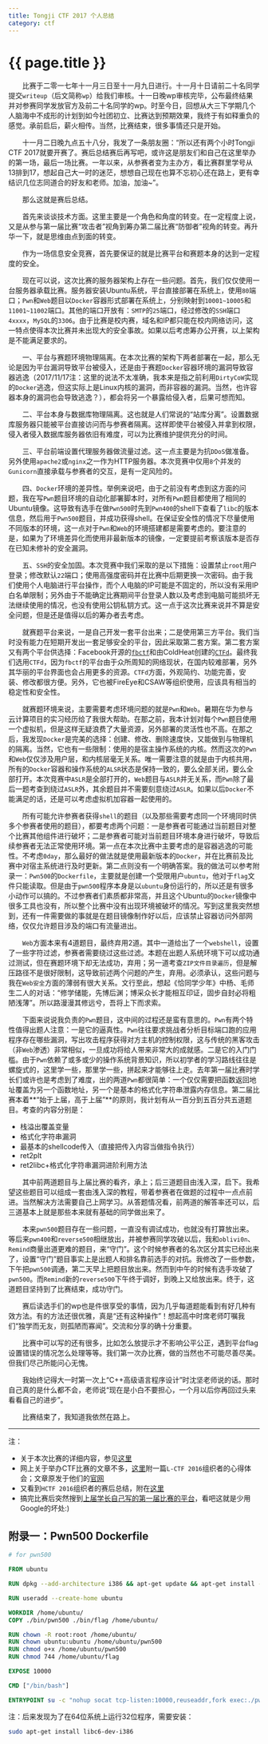 ```yaml
---
title: Tongji CTF 2017 个人总结
category: ctf
---
```


# {{ page.title }}

　　比赛于二零一七年十一月三日至十一月九日进行。十一月十日请前二十名同学提交`writeup`（后文简称`wp`）给我们审核。十一日晚wp审核完毕，公布最终结果并对参赛同学发放官方及前二十名同学的wp。时至今日，回想从大三下学期几个人脑海中不成形的计划到如今社团初立、比赛达到预期效果，我终于有如释重负的感觉。承前启后，薪火相传。当然，比赛结束，很多事情还只是开始。

　　十一月二日晚九点五十八分，我发了一条朋友圈：“所以还有两个小时Tongji CTF 2017就要开赛了。赛后总结赛后再写吧，或许这是朋友们和自己在这里举办的第一场，最后一场比赛。一年以来，从参赛者变为主办方，看比赛群里学号从13排到17，想起自己大一时的迷茫，想想自己现在也算不忘初心还在路上，更有幸结识几位志同道合的好友和老师。加油，加油~”。

　　那么这就是赛后总结。

　　首先来谈谈技术方面。这里主要是一个角色和角度的转变。在一定程度上说，又是从参与第一届比赛“攻击者”视角到筹办第二届比赛“防御者”视角的转变。再升华一下，就是思维由点到面的转变。

　　作为一场信息安全竞赛，首先要保证的就是比赛平台和赛题本身的达到一定程度的安全。

　　现在可以说，这次比赛的服务器架构上存在一些问题。首先，我们仅仅使用一台服务器承载比赛。服务器安装Ubuntu系统，平台直接部署在系统上，使用`80`端口；`Pwn`和`Web`题目以`Docker`容器形式部署在系统上，分别映射到`10001~10005`和`11001~11002`端口。其他的端口开放有：`SMTP`的`25`端口，经过修改的`SSH`端口`4xxxx`，`MySQL`的`3306`。由于比赛是校内赛，域名和IP都只能在校内网络访问，这一特点使得本次比赛并未出现大的安全事故。如果以后考虑筹办公开赛，以上架构是不能满足要求的。

　　一、平台与赛题环境物理隔离。在本次比赛的架构下两者部署在一起，那么无论是因为平台漏洞导致平台被侵入，还是由于赛题`Docker`容器环境的漏洞导致容器逃逸（2017/11/17注：这里的说法不太准确，我本来是指之前利用`DirtyCoW`实现的`Docker`逃逸，但这实际上是Linux内核的漏洞，而非容器的漏洞。当然，也许容器本身的漏洞也会导致逃逸？），都会将另一个暴露给侵入者，后果可想而知。

　　二、平台本身与数据库物理隔离。这也就是人们常说的“站库分离”。设置数据库服务器只能被平台直接访问而与参赛者隔离。这样即使平台被侵入并拿到权限，侵入者侵入数据库服务器依旧有难度，可以为比赛维护提供充分的时间。

　　三、平台前端设置代理服务器做流量过滤。这一点主要是为抗`DDoS`做准备。另外使用`apache2`或`nginx`之一作为HTTP服务器。本次竞赛中仅用`8`个并发的`Gunicorn`直接承载与参赛者的交互，是有一定风险的。

　　四、`Docker`环境的差异性。举例来说吧，由于之前没有考虑到这方面的问题，我在写`Pwn`题目环境的自动化部署脚本时，对所有`Pwn`题目都使用了相同的Ubuntu镜像。这导致有选手在做`Pwn500`时先到`Pwn400`的shell下查看了`libc`的版本信息，然后用于`Pwn500`题目，并成功获得shell。在保证安全性的情况下尽量使用不同版本的环境，这一点对于`Pwn`和`Web`的环境搭建都是需要考虑的。要注意的是，如果为了环境差异化而使用非最新版本的镜像，一定要提前考察该版本是否存在已知未修补的安全漏洞。

　　五、`SSH`的安全加固。本次竞赛中我们采取的是以下措施：设置禁止`root`用户登录；修改默认`22`端口；使用高强度密码并在比赛中后期更换一次密码。由于我们使用个人电脑进行平台操作，而个人电脑的IP可能是不固定的，所以没有采用IP白名单限制；另外由于不能确定比赛期间平台登录人数以及考虑到电脑可能损坏无法继续使用的情况，也没有使用公钥私钥方式。这一点于这次比赛来说并不算是安全问题，但是还是值得以后的筹办者去考虑。

　　就赛题平台来说，一是自己开发一套平台出来；二是使用第三方平台。我们当时没有能力在短期开发出一套足够安全的平台，因此采取第二套方案。第二套方案又有两个平台供选择：Facebook开源的[`fbctf`](https://github.com/facebook/fbctf)和由ColdHeat创建的[`CTFd`](https://ctfd.io/)。最终我们选用`CTFd`，因为`fbctf`的平台由于众所周知的网络现状，在国内较难部署，另外其华丽的平台界面也会占用更多的资源。`CTFd`方面，外观简约、功能完善，安装、修改都很方便。另外，它也被FireEye和CSAW等组织使用，应该具有相当的稳定性和安全性。

　　就赛题环境来说，主要需要考虑环境问题的就是`Pwn`和`Web`。暑期在华为参与云计算项目的实习经历给了我很大帮助。在那之前，我本计划对每个`Pwn`题目使用一个虚拟机，但是这样无疑浪费了大量资源，另外部署的灵活性也不高。在那之后，我发现`Docker`是完美的选择：创建、修改、删除速度快，又能做到与物理机的隔离。当然，它也有一些限制：使用的是宿主操作系统的内核。然而这次的`Pwn`和`Web`仅仅涉及用户层，和内核层毫无关系。唯一需要注意的就是由于内核共用，所有的`Docker`容器和操作系统的`ALSR`状态是保持一致的，要么全部关闭，要么全部打开。本次竞赛中`ASLR`是全部打开的，`Web`题目与`ASLR`并无关系，而`Pwn`除了最后一题考查到绕过`ASLR`外，其余题目并不需要刻意绕过`ASLR`。如果以后`Docker`不能满足的话，还是可以考虑虚拟机加容器一起使用的。

　　所有可能允许参赛者获得`shell`的题目（以及那些需要考虑同一个环境同时供多个参赛者使用的题目），都要考虑两个问题：一是参赛者可能通过当前题目对整个比赛其他组件进行破坏；二是参赛者可能对当前题目环境本身进行破坏，导致后续参赛者无法正常使用环境。第一点在本次比赛中主要考虑的是容器逃逸的可能性。不考虑`0day`，那么最好的做法就是使用最新版本的`Docker`，并在比赛前及比赛中对宿主系统进行及时更新。第二点则没有一个明确答案。我的做法可以参考附录一：`Pwn500`的`Dockerfile`，主要就是创建一个受限用户`ubuntu`，他对于`flag`文件只能读取。但是由于`pwn500`程序本身是以`ubuntu`身份运行的，所以还是有很多小动作可以搞的。不过参赛者们素质都非常高，并且这个Ubuntu的`Docker`镜像中很多工具也没有，所以整个比赛中没有出现环境被破坏的情况。写到这里我突然想到，还有一件需要做的事就是在题目镜像制作好以后，应该禁止容器访问外部网络，仅仅允许题目涉及的端口有流量进出。

　　`Web`方面本来有4道题目，最终弃用2道。其中一道给出了一个`webshell`，设置了一些字符过滤，参赛者需要绕过这些过滤。本题在出题人系统环境下可以成功通过测试，但在赛题环境下却无法成功，弃用；另一道考查`ZIP文件目录遍历`，但是解压路径不是很好限制，这导致前述两个问题的产生，弃用。必须承认，这些问题与我在`Web安全`方面的薄弱有很大关系。文行至此，想起《恰同学少年》中杨、毛师生二人的对话：“修学储能，先博后渊；博采众长才能相互印证，固步自封必将粗陋浅薄”。所以路漫漫其修远兮，吾将上下而求索。

　　下面来说说我负责的`Pwn`题目，这中间的过程还是蛮有意思的。`Pwn`有两个特性值得出题人注意：一是它的逼真性。`Pwn`往往要求挑战者分析目标端口跑的应用程序存在哪些漏洞，写出攻击程序获得对方主机的控制权限，这与传统的黑客攻击（非`Web`渗透）非常相似，一旦成功将给人带来非常大的成就感。二是它的入门门槛。由于`Pwn`依赖了或多或少的操作系统背景知识，所以初学者的学习路线往往是螺旋式的，这里学一些，那里学一些，拼起来才能够往上走。去年第一届比赛时学长们或许也是考虑到了难度，出的两道`Pwn`都很简单：一个仅仅需要把函数返回地址覆盖为另一个函数地址，另一个是基本的格式化字符串泄露内存信息。第二届比赛本着**“始于上届，高于上届”**的原则，我计划有从一百分到五百分共五道题目。考查的内容分别是：

- 栈溢出覆盖变量
- 格式化字符串漏洞
- 最基本的shellcode传入（直接把传入内容当做指令执行）
- ret2plt
- ret2libc+格式化字符串漏洞进阶利用方法

　　其中前两道题目与上届比赛的看齐，承上；后三道题目由浅入深，启下。我希望这些题目可以组成一套由浅入深的教程，带着参赛者在做题的过程中一点点前进。当然解决方法需要自己上网学习。从答题情况看，前两道的解答率还可以，后三道基本上就是那些本来就有基础的同学做出来了。

　　本来`pwn500`题目存在一些问题，一直没有调试成功，也就没有打算放出来。等后来`pwn400`和`reverse500`相继放出，并被参赛同学攻破以后，我和`oblivi0n`、`Remind`商量出道更难的题目，来“守门”。这个时候参赛者的名次区分其实已经出来了，设置“守门”题目事实上是出题人和排名靠前选手的对抗。我修改了一些参数，下午把`pwn500`调通，第二天早上把题目放出来。然而到中午的时候有选手攻破了`pwn500`。而`Remind`新的`reverse500`下午终于调好，到晚上又给放出来。终于，这道题目坚持到了比赛结束，成功守门。

　　赛后读选手们的wp也是件很享受的事情，因为几乎每道题能看到有好几种有效方法。有的方法还很优雅，真是“还有这种操作”！想起高中时席老师叮嘱我们“独学而无友，则孤陋而寡闻”。交流和分享的确十分重要。

　　比赛中可以写的还有很多，比如怎么放提示才不影响公平公正，遇到平台flag设置错误的情况怎么处理等等。我们第一次办比赛，做的当然也不可能尽善尽美。但我们尽己所能问心无愧。

　　我始终记得大一时第一次上“C++高级语言程序设计”时沈坚老师说的话。那时自己真的是什么都不会，老师说“现在是小白不要担心，一个月以后你再回过头来看看自己的进步”。

　　比赛结束了，我知道我依然在路上。

---

注：

- 关于本次比赛的详细内容，参见[这里](https://github.com/brant-ruan/TongjiCTF-2017)
- 网上关于举办CTF比赛的文章不多，[这里](http://bobao.360.cn/ctf/learning/171.html)附一篇`L-CTF 2016`组织者的心得体会；文章原发于他们的[官网](http://www.l-team.org/archives/lctf2016_fun.html)
- 又看到`HCTF 2016`组织者的赛后总结，附在[这里](https://www.lorexxar.cn/2017/01/26/hctf2016-something/)
- 搞完比赛后突然搜到[上届学长自己写的第一届比赛的平台](https://github.com/bwbwbwbw/DummyCTFPlatform)，看吧这就是少用Google的坏处:)


## 附录一：Pwn500 Dockerfile

```dockerfile
# for pwn500

FROM ubuntu

RUN dpkg --add-architecture i386 && apt-get update && apt-get install -y apt-utils libc6-i386 socat

RUN useradd --create-home ubuntu

WORKDIR /home/ubuntu/
COPY ./bin/pwn500 ./bin/flag /home/ubuntu/

RUN chown -R root:root /home/ubuntu/
RUN chown ubuntu:ubuntu /home/ubuntu/pwn500
RUN chmod o+x /home/ubuntu/pwn500
RUN chmod 744 /home/ubuntu/flag

EXPOSE 10000

CMD ["/bin/bash"]

ENTRYPOINT su -c "nohup socat tcp-listen:10000,reuseaddr,fork exec:./pwn500" ubuntu
```

注：后来发现为了在64位系统上运行32位程序，需要安装：

```bash
sudo apt-get install libc6-dev-i386 
```

